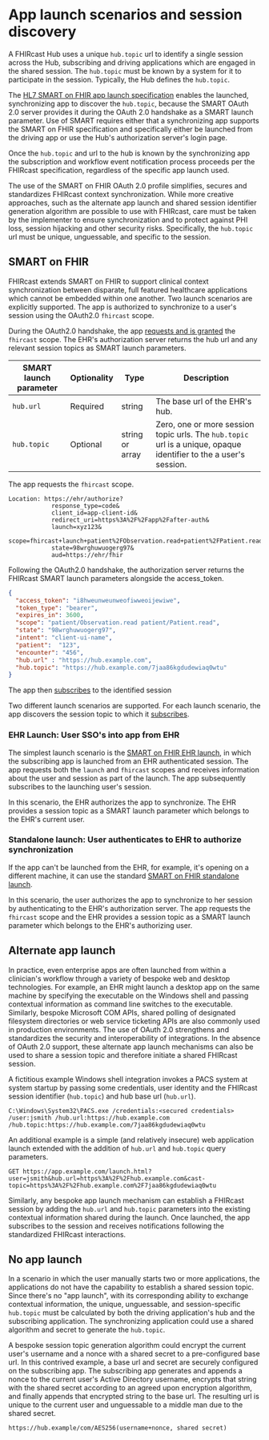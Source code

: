 
# App launch scenarios and session discovery

A FHIRcast Hub uses a unique `hub.topic` url to identify a single session across the Hub, subscribing and driving applications which are engaged in the shared session. The `hub.topic` must be known by a system for it to participate in the session. Typically, the Hub defines the `hub.topic`.

The [HL7 SMART on FHIR app launch specification](http://www.hl7.org/fhir/smart-app-launch) enables the launched, synchronizing app to discover the `hub.topic`, because the SMART OAuth 2.0 server provides it during the OAuth 2.0 handshake as a SMART launch parameter. Use of SMART requires either that a synchronizing app supports the SMART on FHIR specification and specifically either be launched from the driving app or use the Hub's authorization server's login page. 

Once the `hub.topic` and url to the hub is known by the synchronizing app the subscription and workflow event notification process proceeds per the FHIRcast specification, regardless of the specific app launch used. 

The use of the SMART on FHIR OAuth 2.0 profile simplifies, secures and standardizes FHIRcast context synchronization. While more creative approaches, such as the alternate app launch and shared session identifier generation algorithm are possible to use with FHIRcast, care must be taken by the implementer to ensure synchronization and to protect against PHI loss, session hijacking and other security risks. Specifically, the `hub.topic` url must be unique, unguessable, and specific to the session. 


## SMART on FHIR

FHIRcast extends SMART on FHIR to support clinical context synchronization between disparate, full featured healthcare applications which cannot be embedded within one another. Two launch scenarios are explicitly supported. The app is authorized to synchronize to a user's session using the OAuth2.0 `fhircast` scope.

During the OAuth2.0 handshake, the app [requests and is granted](http://www.hl7.org/fhir/smart-app-launch/#2-ehr-evaluates-authorization-request-asking-for-end-user-input) the `fhircast` scope. The EHR's authorization server returns the hub url and any relevant session topics as SMART launch parameters. 

| SMART launch parameter | Optionality | Type | Description |
| --- | --- | --- | --- |
| `hub.url` | Required | string | The base url of the EHR's hub. |
| `hub.topic` | Optional | string or array | Zero, one or more session topic urls. The `hub.topic` url is a unique, opaque identifier to the a user's session. |

The app requests the `fhircast` scope.

```
Location: https://ehr/authorize?
            response_type=code&
            client_id=app-client-id&
            redirect_uri=https%3A%2F%2Fapp%2Fafter-auth&
            launch=xyz123&
            scope=fhircast+launch+patient%2FObservation.read+patient%2FPatient.read+openid+profile&
            state=98wrghuwuogerg97&
            aud=https://ehr/fhir
```

Following the OAuth2.0 handshake, the authorization server returns the FHIRcast SMART launch parameters alongside the access_token.

```json
{
  "access_token": "i8hweunweunweofiwweoijewiwe",
  "token_type": "bearer",
  "expires_in": 3600,
  "scope": "patient/Observation.read patient/Patient.read",
  "state": "98wrghuwuogerg97",
  "intent": "client-ui-name",
  "patient":  "123",
  "encounter": "456",
  "hub.url" : "https://hub.example.com",
  "hub.topic": "https://hub.example.com/7jaa86kgdudewiaq0wtu"
}
```

The app then [subscribes](/#app-subscribes-to-session) to the identified session

Two different launch scenarios are supported. For each launch scenario, the app discovers the session topic to which it [subscribes](/#app-subscribes-to-session).


### EHR Launch: User SSO's into app from EHR

The simplest launch scenario is the [SMART on FHIR EHR launch](http://www.hl7.org/fhir/smart-app-launch/#ehr-launch-sequence), in which the subscribing app is launched from an EHR authenticated session. The app requests both the `launch` and `fhircast` scopes and  receives information about the user and session as part of the launch. The app subsequently subscribes to the launching user's session. 

In this scenario, the EHR authorizes the app to synchronize. The EHR provides a session topic as a SMART launch parameter which belongs to the EHR's current user. 

### Standalone launch: User authenticates to EHR to authorize synchronization

If the app can't be launched from the EHR, for example, it's opening on a different machine, it can use the standard [SMART on FHIR standalone launch](http://www.hl7.org/fhir/smart-app-launch/#standalone-launch-sequence). 

In this scenario, the user authorizes the app to synchronize to her session by authenticating to the EHR's authorization server. The app requests the `fhircast` scope and the EHR provides a session topic as a SMART launch parameter which belongs to the EHR's authorizing user. 

## Alternate app launch

In practice, even enterprise apps are often launched from within a clinician's workflow through a variety of bespoke web and desktop technologies. For example, an EHR might launch a desktop app on the same machine by specifying the executable on the Windows shell and passing contextual information as command line switches to the executable. Similarly, bespoke Microsoft COM APIs, shared polling of designated filesystem directories or web service ticketing APIs are also commonly used in production environments.  The use of OAuth 2.0 strengthens and standardizes the security and interoperability of integrations. In the absence of OAuth 2.0 support, these alternate app launch mechanisms can also be used to share a session topic and therefore initiate a shared FHIRcast session. 

A fictitious example Windows shell integration invokes a PACS system at system startup by passing some credentials, user identity and the FHIRcast session identifier (`hub.topic`) and hub base url (`hub.url`).

```
C:\Windows\System32\PACS.exe /credentials:<secured credentials> /user:jsmith /hub.url:https://hub.example.com /hub.topic:https://hub.example.com/7jaa86kgdudewiaq0wtu
```

An additional example is a simple (and relatively insecure) web application launch extended with the addition of `hub.url` and `hub.topic` query parameters.
```
GET https://app.example.com/launch.html?user=jsmith&hub.url=https%3A%2F%2Fhub.example.com&cast-topic=https%3A%2F%2Fhub.example.com%2F7jaa86kgdudewiaq0wtu
```

Similarly, any bespoke app launch mechanism can establish a FHIRcast session by adding the `hub.url` and `hub.topic` parameters into the existing contextual information shared during the launch.  Once launched, the app subscribes to the session and receives notifications following the standardized FHIRcast interactions. 

## No app launch

In a scenario in which the user manually starts two or more applications, the applications do not have the capability to establish a shared session topic. Since there's no "app launch", with its corresponding ability to exchange contextual information, the unique, unguessable, and session-specific `hub.topic` must be calculated by both the driving application's hub and the subscribing application. The synchronizing application could use a shared algorithm and secret to generate the `hub.topic`. 

A bespoke session topic generation algorithm could encrypt the current user's username and a nonce with a shared secret to a pre-configured base url. In this contrived example, a base url and secret are securely configured on the subscribing app. The subscribing app generates and appends a nonce to the current user's Active Directory username, encrypts that string with the shared secret according to an agreed upon encryption algorithm, and finally appends that encrypted string to the base url. The resulting url is unique to the current user and unguessable to a middle man due to the shared secret.

```
https://hub.example/com/AES256(username+nonce, shared secret)
```
